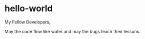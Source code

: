# hello-world
My Fellow Developers, 

May the code flow like water and may the bugs teach their lessons.
